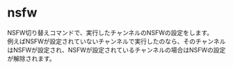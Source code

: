 # nsfw
NSFW切り替えコマンドで、実行したチャンネルのNSFWの設定をします。  
例えばNSFWが設定されていないチャンネルで実行したのなら、そのチャンネルはNSFWが設定され、NSFWが設定されているチャンネルの場合はNSFWの設定が解除されます。